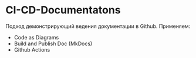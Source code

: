 # CI-CD-Documentatons
Подход демонстрирующий ведения документации в Github. 
Применяем:
- Code as Diagrams
- Build and Publish Doc (MkDocs)
- Github Actions
